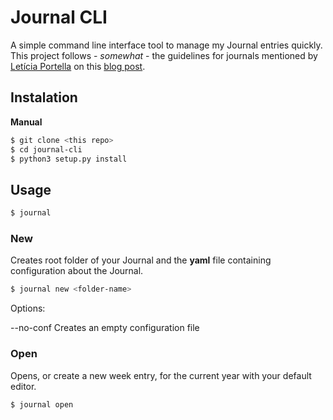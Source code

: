 # Journal CLI
A simple command line interface tool to manage my Journal entries quickly.
This project follows - _somewhat_ - the guidelines for journals mentioned by [Letícia Portella](leportella) on this [blog post](https://leportella.com/impostor-syndrome.html/).

## Instalation

**Manual**

```bash
$ git clone <this repo>
$ cd journal-cli
$ python3 setup.py install
```

## Usage

```bash
$ journal
```

### New

Creates root folder of your Journal and the **yaml** file containing configuration about the Journal.

```bash
$ journal new <folder-name>
```

Options:

  --no-conf Creates an empty configuration file

### Open

Opens, or create a new week entry, for the current year with your default editor.

```bash
$ journal open
```

[me]: https://github.com/amancioandre
[leportella]: https://github.com/leportella